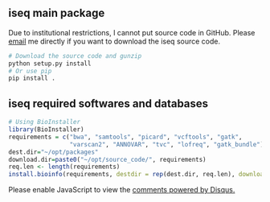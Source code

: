 ## iseq main package

Due to institutional restrictions, I cannot put source code in GitHub. 
Please [email](mailto:lee_jianfeng@foxmail.com) me directly if you want to download the iseq source code.

```bash
# Download the source code and gunzip
python setup.py install
# Or use pip
pip install .
```

## iseq required softwares and databases

```r
# Using BioInstaller
library(BioInstaller)
requirements = c("bwa", "samtools", "picard", "vcftools", "gatk", 
				 "varscan2", "ANNOVAR", "tvc", "lofreq", "gatk_bundle")
dest.dir="~/opt/packages"
download.dir=paste0("~/opt/source_code/", requirements)
req.len <- length(requirements)
install.bioinfo(requirements, destdir = rep(dest.dir, req.len), download.dir = download.dir)
```

<div id="disqus_thread"></div>
<script>
    /**
     *  RECOMMENDED CONFIGURATION VARIABLES: EDIT AND UNCOMMENT THE SECTION BELOW TO INSERT DYNAMIC VALUES FROM YOUR PLATFORM OR CMS.
     *  LEARN WHY DEFINING THESE VARIABLES IS IMPORTANT: https://disqus.com/admin/universalcode/#configuration-variables
     */
    /*
    var disqus_config = function () {
        this.page.url = PAGE_URL;  // Replace PAGE_URL with your page's canonical URL variable
        this.page.identifier = PAGE_IDENTIFIER; // Replace PAGE_IDENTIFIER with your page's unique identifier variable
    };
    */
    (function() {  // DON'T EDIT BELOW THIS LINE
        var d = document, s = d.createElement('script');
        
        s.src = '//doc-iseq.disqus.com/embed.js';
        
        s.setAttribute('data-timestamp', +new Date());
        (d.head || d.body).appendChild(s);
    })();
</script>
<noscript>Please enable JavaScript to view the <a href="https://disqus.com/?ref_noscript" rel="nofollow">comments powered by Disqus.</a></noscript>